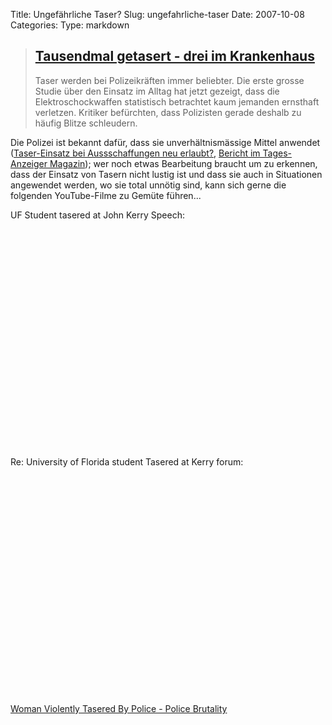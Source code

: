 Title: Ungefährliche Taser?
Slug: ungefahrliche-taser
Date: 2007-10-08
Categories:
Type: markdown

> ## [Tausendmal getasert - drei im Krankenhaus ](http://www.spiegel.de/wissenschaft/mensch/0,1518,510156,00.html)
>
> Taser werden bei Polizeikräften immer beliebter. Die erste grosse Studie über den Einsatz im Alltag hat jetzt gezeigt, dass die Elektroschockwaffen statistisch betrachtet kaum jemanden ernsthaft verletzen. Kritiker befürchten, dass Polizisten gerade deshalb zu häufig Blitze schleudern.

Die Polizei ist bekannt dafür, dass sie unverhältnismässige Mittel anwendet ([Taser-Einsatz bei Aussschaffungen neu erlaubt?](http://spinlock.ch/blog/2007/10/03/tasereinsatz-bei-aussschaffungen-neu-erlaubt/), [Bericht im Tages-Anzeiger Magazin](http://www.dasmagazin.ch/index.php/Die_Jungen_Gr%C3%BCnen)); wer noch etwas Bearbeitung braucht um zu erkennen, dass der Einsatz von Tasern nicht lustig ist und dass sie auch in Situationen angewendet werden, wo sie total unnötig sind, kann sich gerne die folgenden YouTube-Filme zu Gemüte führen...

UF Student tasered at John Kerry Speech:

<object width='425' height='350'>
	<param name='movie' value='http://www.youtube.com/v/iqAVvlyVbag'></param>
	<param name='wmode' value='transparent'></param>
	<embed src='http://www.youtube.com/v/iqAVvlyVbag&#038;rel=0'
		type='application/x-shockwave-flash' wmode='transparent'
		width='425' height='350'></embed>
</object>

Re: University of Florida student Tasered at Kerry forum:

<object width='425' height='350'>
	<param name='movie' value='http://www.youtube.com/v/qM_bfTAbY8s'></param>
	<param name='wmode' value='transparent'></param>
	<embed src='http://www.youtube.com/v/qM_bfTAbY8s&#038;rel=0'
		type='application/x-shockwave-flash' wmode='transparent'
		width='425' height='350'></embed>
</object>

[Woman Violently Tasered By Police - Police Brutality](http://www.youtube.com/watch?v=USAEABEE_xc)

<object width='425' height='350'>
	<param name='movie' value='http://www.youtube.com/v/USAEABEE_xc'></param>
	<param name='wmode' value='transparent'></param>
	<embed src='http://www.youtube.com/v/USAEABEE_xc&#038;rel=0'
		type='application/x-shockwave-flash' wmode='transparent'
		width='425' height='350'></embed>
</object>
